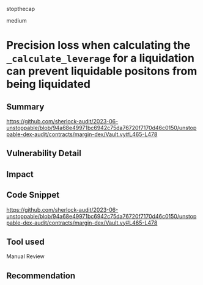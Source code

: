 stopthecap

medium

# Precision loss when calculating the `_calculate_leverage` for a liquidation can prevent liquidable positons from being liquidated

## Summary
https://github.com/sherlock-audit/2023-06-unstoppable/blob/94a68e49971bc6942c75da76720f7170d46c0150/unstoppable-dex-audit/contracts/margin-dex/Vault.vy#L465-L478

## Vulnerability Detail

## Impact

## Code Snippet
https://github.com/sherlock-audit/2023-06-unstoppable/blob/94a68e49971bc6942c75da76720f7170d46c0150/unstoppable-dex-audit/contracts/margin-dex/Vault.vy#L465-L478
## Tool used

Manual Review

## Recommendation
